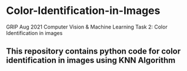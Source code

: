 # Color-Identification-in-Images
GRIP Aug 2021 Computer Vision &amp; Machine Learning Task 2: Color Identification in images


## This repository contains python code for color identification in images using KNN Algorithm
